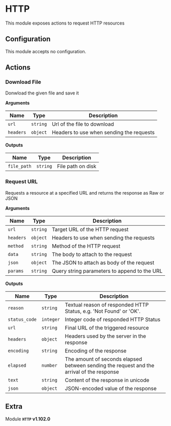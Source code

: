 # HTTP

This module exposes actions to request HTTP resources

## Configuration

This module accepts no configuration.

## Actions

### Download File

Donwload the given file and save it

**Arguments**

| Name      |  Type   |  Description  |
| --------- | ------- | --------------------------- |
| `url` | `string` | Url of the file to download |
| `headers` | `object` | Headers to use when sending the requests |


**Outputs**

| Name      |  Type   |  Description  |
| --------- | ------- | --------------------------- |
| `file_path` | `string` | File path on disk |

### Request URL

Requests a resource at a specified URL and returns the response as Raw or JSON

**Arguments**

| Name      |  Type   |  Description  |
| --------- | ------- | --------------------------- |
| `url` | `string` | Target URL of the HTTP request |
| `headers` | `object` | Headers to use when sending the requests |
| `method` | `string` | Method of the HTTP request |
| `data` | `string` | The body to attach to the request |
| `json` | `object` | The JSON to attach as body of the request |
| `params` | `string` | Query string parameters to append to the URL |


**Outputs**

| Name      |  Type   |  Description  |
| --------- | ------- | --------------------------- |
| `reason` | `string` | Textual reason of responded HTTP Status, e.g. 'Not Found' or 'OK'. |
| `status_code` | `integer` | Integer code of responded HTTP Status |
| `url` | `string` | Final URL of the triggered resource |
| `headers` | `object` | Headers used by the server in the response |
| `encoding` | `string` | Encoding of the response |
| `elapsed` | `number` | The amount of seconds elapsed between sending the request and the arrival of the response |
| `text` | `string` | Content of the response in unicode |
| `json` | `object` | JSON-encoded value of the response |


## Extra

Module **`HTTP` v1.102.0**